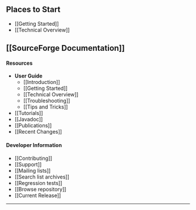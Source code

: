 ## Places to Start

- [[Getting Started]]
- [[Technical Overview]]

## [[SourceForge Documentation]]

#### Resources

- **User Guide**
  - [[Introduction]]
  - [[Getting Started]]
  - [[Technical Overview]]
  - [[Troubleshooting]]
  - [[Tips and Tricks]]
- [[Tutorials]]
- [[Javadoc]]
- [[Publications]]
- [[Recent Changes]]

#### Developer Information

- [[Contributing]]
- [[Support]]
- [[Mailing lists]]
- [[Search list archives]]
- [[Regression tests]]
- [[Browse repository]]
- [[Current Release]]

---